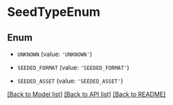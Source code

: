 # SeedTypeEnum


## Enum

* `UNKNOWN` (value: `'UNKNOWN'`)

* `SEEDED_FORMAT` (value: `'SEEDED_FORMAT'`)

* `SEEDED_ASSET` (value: `'SEEDED_ASSET'`)

[[Back to Model list]](../README.md#documentation-for-models) [[Back to API list]](../README.md#documentation-for-api-endpoints) [[Back to README]](../README.md)


